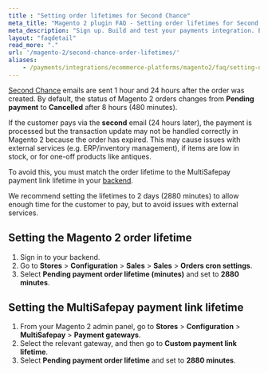 ```yaml
---
title : "Setting order lifetimes for Second Chance"
meta_title: "Magento 2 plugin FAQ - Setting order lifetimes for Second Chance - MultiSafepay Docs"
meta_description: "Sign up. Build and test your payments integration. Explore our products and services. Use our API reference, SDKs, and wrappers. Get support."
layout: "faqdetail"
read_more: "."
url: '/magento-2/second-chance-order-lifetimes/'
aliases:
    - /payments/integrations/ecommerce-platforms/magento2/faq/setting-order-lifetimes-second-chance/
---
```


[Second Chance](/payments/boost/second-chance/) emails are sent 1 hour and 24 hours after the order was created. By default, the status of Magento 2 orders changes from **Pending payment** to **Cancelled** after 8 hours (480 minutes).

If the customer pays via the **second** email (24 hours later), the payment is processed but the transaction update may not be handled correctly in Magento 2 because the order has expired. This may cause issues with external services (e.g. ERP/inventory management), if items are low in stock, or for one-off products like antiques.

To avoid this, you must match the order lifetime to the MultiSafepay payment link lifetime in your [backend](/getting-started/glossary/#backend).

We recommend setting the lifetimes to 2 days (2880 minutes) to allow enough time for the customer to pay, but to avoid issues with external services. 


## Setting the Magento 2 order lifetime

1. Sign in to your backend.
2. Go to **Stores** > **Configuration** > **Sales** > **Sales** > **Orders cron settings**.
3. Select **Pending payment order lifetime (minutes)** and set to **2880 minutes**.

## Setting the MultiSafepay payment link lifetime

1. From your Magento 2 admin panel, go to **Stores** > **Configuration** > **MultiSafepay** > **Payment gateways**.
2. Select the relevant gateway, and then go to **Custom payment link lifetime**.
3. Select **Pending payment order lifetime** and set to **2880 minutes**.

